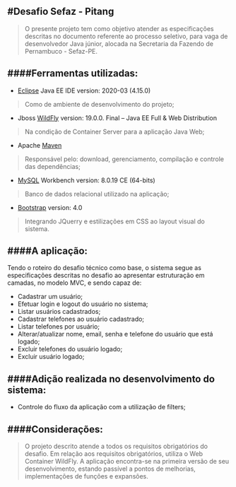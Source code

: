 #Desafio Sefaz - Pitang
--------
>O presente projeto tem como objetivo atender as especificações descritas no documento referente ao processo seletivo, para vaga de desenvolvedor Java júnior, alocada na Secretaria da Fazendo de Pernambuco - Sefaz-PE.

####Ferramentas utilizadas:
------
- [Eclipse][1] Java EE IDE version: 2020-03 (4.15.0) 
>Como de ambiente de desenvolvimento do projeto;
- Jboss [WildFly][2] version: 19.0.0. Final – Java EE Full & Web Distribution
>Na condição de Container Server para a aplicação Java Web;
- Apache [Maven][3]
>Responsável pelo: download, gerenciamento, compilação e controle das dependências;
- [MySQL][4] Workbench version: 8.0.19 CE (64-bits)
>Banco de dados relacional utilizado na aplicação;
- [Bootstrap][5]  version: 4.0
>Integrando JQuerry e estilizações em CSS ao layout visual do sistema.

####A aplicação:
-----
Tendo o roteiro do desafio técnico como base, o sistema segue as especificações descritas no desafio ao apresentar estruturação em camadas, no modelo MVC, e sendo capaz de:
- Cadastrar um usuário;
- Efetuar login e logout do usuário no sistema;
- Listar usuários cadastrados;
- Cadastrar telefones ao usuário cadastrado;
- Listar telefones por usuário;
- Alterar/atualizar nome, email, senha e telefone do usuário que está logado;
- Excluir telefones do usuário logado;
- Excluir usuário logado;

####Adição realizada no desenvolvimento do sistema:
------
- Controle do fluxo da aplicação com a utilização de filters;

####Considerações:
-----
>O projeto descrito atende a todos os requisitos obrigatórios do desafio. Em relação aos requisitos obrigatórios, utiliza o Web Container WildFly. A aplicação encontra-se na primeira versão de seu desenvolvimento, estando passível a pontos de melhorias, implementações de funções e expansões. 

[1]: https://www.eclipse.org/downloads/ "Eclipse"
[2]: https://www.wildfly.org/downloads/ "WildFly"
[3]: https://maven.apache.org/download.cgi "Maven"
[4]: https://www.mysql.com/products/workbench/ "MySQL"
[5]: https://getbootstrap.com/docs/4.0/getting-started/introduction/ "Bootstrap"
